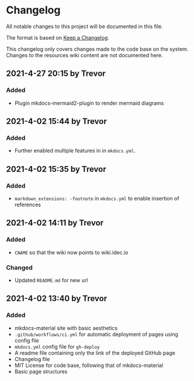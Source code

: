 # Changelog

All notable changes to this project will be documented in this file.

The format is based on [Keep a Changelog](https://keepachangelog.com/en/1.0.0/).

This changelog only covers changes made to the code base on the system.
Changes to the resources wiki content are not documented here.

## 2021-4-27 20:15 by Trevor
### Added
- Plugin mkdocs-mermaid2-plugin to render mermaid diagrams

## 2021-4-02 15:44 by Trevor
### Added
- Further enabled multiple features in in `mkdocs.yml`.

## 2021-4-02 15:35 by Trevor
### Added
- `markdown_extensions: -footnote` in `mkdocs.yml` to enable insertion of references

## 2021-4-02 14:11 by Trevor
### Added
- `CNAME` so that the wiki now points to wiki.idec.io
### Changed
- Updated `README.md` for new url

## 2021-4-02 13:40 by Trevor
### Added
- mkdocs-material site with basic aesthetics
- `.github/workflows/ci.yml` for automatic deployment of pages using config file
- `mkdocs.yml` config file for `gh-deploy`
- A readme file containing only the link of the deployed GitHub page
- Changelog file
- MIT License for code base, following that of mkdocs-material
- Basic page structures
